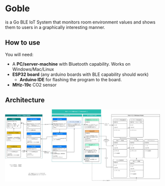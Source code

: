# Goble
is a Go BLE IoT System that monitors room environment values and shows them to users in a graphically interesting manner.

## How to use
You will need:
- A **PC/server-machine** with Bluetooth capability. Works on Windows/Mac/Linux
- **ESP32 board** (any arduino boards with BLE capability should work)
  - **Arduino IDE** for flashing the program to the board.
- **MHz-19c** CO2 sensor

## Architecture
![architecture diagram](/docs/architecture.drawio.png)
